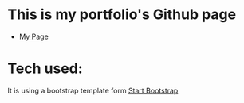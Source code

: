 # This is my portfolio's Github page
- [My Page](https://takyiulo.github.io/portfolio/)

# Tech used:
It is using a bootstrap template form [Start Bootstrap](https://startbootstrap.com/template-overviews/stylish-portfolio/)
